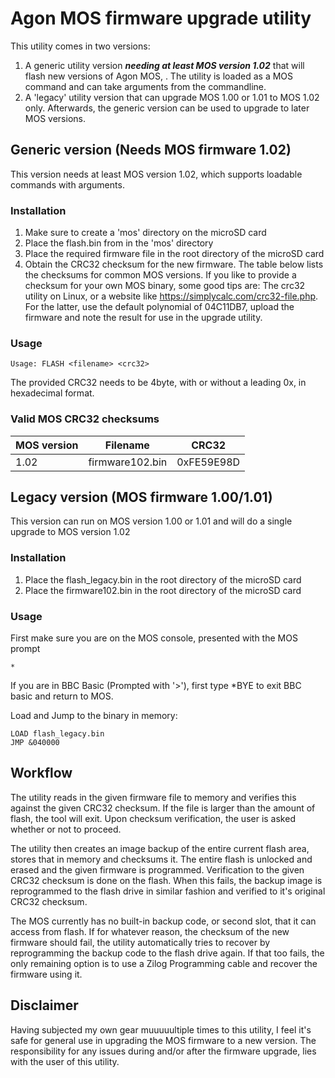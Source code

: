 # Agon MOS firmware upgrade utility
This utility comes in two versions:
1. A generic utility version ***needing at least MOS version 1.02*** that will flash new versions of Agon MOS, . The utility is loaded as a MOS command and can take arguments from the commandline.
2. A 'legacy' utility version that can upgrade MOS 1.00 or 1.01 to MOS 1.02 only. Afterwards, the generic version can be used to upgrade to later MOS versions.

## Generic version (Needs MOS firmware 1.02)
This version needs at least MOS version 1.02, which supports loadable commands with arguments.
### Installation
1. Make sure to create a 'mos' directory on the microSD card
2. Place the flash.bin from in the 'mos' directory
3. Place the required firmware file in the root directory of the microSD card
4. Obtain the CRC32 checksum for the new firmware. The table below lists the checksums for common MOS versions. If you like to provide a checksum for your own MOS binary, some good tips are: The crc32 utility on Linux, or a website like https://simplycalc.com/crc32-file.php. For the latter, use the default polynomial of 04C11DB7, upload the firmware and note the result for use in the upgrade utility.

### Usage
```console
Usage: FLASH <filename> <crc32>
```
The provided CRC32 needs to be 4byte, with or without a leading 0x, in hexadecimal format. 

### Valid MOS CRC32 checksums

| MOS version | Filename           | CRC32      |
|-------------|--------------------|------------|
| 1.02        | firmware102.bin    | 0xFE59E98D |

## Legacy version (MOS firmware 1.00/1.01)
This version can run on MOS version 1.00 or 1.01 and will do a single upgrade to MOS version 1.02
### Installation
1. Place the flash_legacy.bin in the root directory of the microSD card
2. Place the firmware102.bin in the root directory of the microSD card

### Usage
First make sure you are on the MOS console, presented with the MOS prompt

    *

If you are in BBC Basic (Prompted with '>'), first type *BYE to exit BBC basic and return to MOS.

Load and Jump to the binary in memory:
```console
LOAD flash_legacy.bin
JMP &040000
```
## Workflow
The utility reads in the given firmware file to memory and verifies this against the given CRC32 checksum.
If the file is larger than the amount of flash, the tool will exit.
Upon checksum verification, the user is asked whether or not to proceed.

The utility then creates an image backup of the entire current flash area, stores that in memory and checksums it.
The entire flash is unlocked and erased and the given firmware is programmed.
Verification to the given CRC32 checksum is done on the flash. When this fails, the backup image is reprogrammed to the flash drive in similar fashion and verified to it's original CRC32 checksum.

The MOS currently has no built-in backup code, or second slot, that it can access from flash. If for whatever reason, the checksum of the new firmware should fail, the utility automatically tries to recover by reprogramming the backup code to the flash drive again. If that too fails, the only remaining option is to use a Zilog Programming cable and recover the firmware using it.

## Disclaimer
Having subjected my own gear muuuuultiple times to this utility, I feel it's safe for general use in upgrading the MOS firmware to a new version.
The responsibility for any issues during and/or after the firmware upgrade, lies with the user of this utility.

